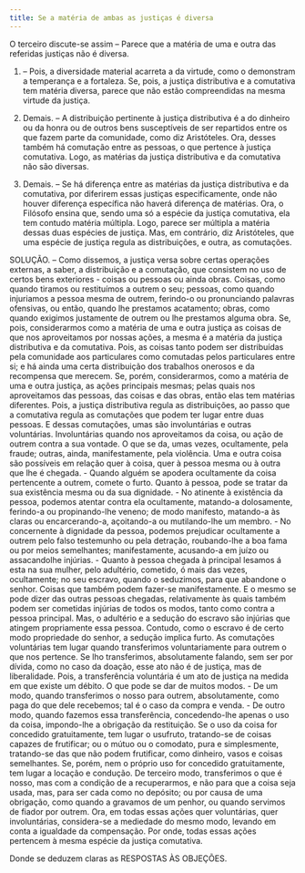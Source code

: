 ```yaml
---
title: Se a matéria de ambas as justiças é diversa
---
```


O terceiro discute-se assim – Parece que a matéria de uma e outra das referidas justiças não é diversa.  

1. – Pois, a diversidade material acarreta a da virtude, como o demonstram a temperança e a fortaleza. Se, pois, a justiça distributiva e a comutativa tem matéria diversa, parece que não estão compreendidas na mesma virtude da justiça.  

2. Demais. – A distribuição pertinente à justiça distributiva é a do dinheiro ou da honra ou de outros bens susceptíveis de ser repartidos entre os que fazem parte da comunidade, como diz Aristóteles. Ora, desses também há comutação entre as pessoas, o que pertence à justiça comutativa. Logo, as matérias da justiça distributiva e da comutativa não são diversas.  

3. Demais. – Se há diferença entre as matérias da justiça distributiva e da comutativa, por diferirem essas justiças especificamente, onde não houver diferença específica não haverá diferença de matérias. Ora, o Filósofo ensina que, sendo uma só a espécie da justiça comutativa, ela tem contudo matéria múltipla. Logo, parece ser múltipla a matéria dessas duas espécies de justiça. Mas, em contrário, diz Aristóteles, que uma espécie de justiça regula as distribuições, e outra, as comutações.  

SOLUÇÃO. – Como dissemos, a justiça versa sobre certas operações externas, a saber, a distribuição e a comutação, que consistem no uso de certos bens exteriores - coisas ou pessoas ou ainda obras. Coisas, como quando tiramos ou restituímos a outrem o seu; pessoas, como quando injuriamos a pessoa mesma de outrem, ferindo-o ou pronunciando palavras ofensivas, ou então, quando lhe prestamos acatamento; obras, como quando exigimos justamente de outrem ou lhe prestamos alguma obra.  Se, pois, considerarmos como a matéria de uma e outra justiça as coisas de que nos aproveitamos por nossas ações, a mesma é a matéria da justiça distributiva e da comutativa. Pois, as coisas tanto podem ser distribuídas pela comunidade aos particulares como comutadas pelos particulares entre si; e há ainda uma certa distribuição dos trabalhos onerosos e da recompensa que merecem.  Se, porém, considerarmos, como a matéria de uma e outra justiça, as ações principais mesmas; pelas quais nos aproveitamos das pessoas, das coisas e das obras, então elas tem matérias diferentes. Pois, a justiça distributiva regula as distribuições, ao passo que a comutativa regula as comutações que podem ter lugar entre duas pessoas. E dessas comutações, umas são involuntárias e outras voluntárias. Involuntárias quando nos aproveitamos da coisa, ou ação de outrem contra a sua vontade. O que se da, umas vezes, ocultamente, pela fraude; outras, ainda, manifestamente, pela violência. Uma e outra coisa são possíveis em relação quer à coisa, quer à pessoa mesma ou à outra que lhe é chegada. - Quando alguém se apodera ocultamente da coisa pertencente a outrem, comete o furto. Quanto à pessoa, pode se tratar da sua existência mesma ou da sua dignidade. - No atinente à existência da pessoa, podemos atentar contra ela ocultamente, matando-a dolosamente, ferindo-a ou propinando-lhe veneno; de modo manifesto, matando-a às claras ou encarcerando-a, açoitando-a ou mutilando-lhe um membro. - No concernente à dignidade da pessoa, podemos prejudicar ocultamente a outrem pelo falso testemunho ou pela detração, roubando-lhe a boa fama ou por meios semelhantes; manifestamente, acusando-a em juízo ou assacandolhe injúrias. - Quanto à pessoa chegada à principal lesamos á esta na sua mulher, pelo adultério, cometido, ó mais das vezes, ocultamente; no seu escravo, quando o seduzimos, para que abandone o senhor. Coisas que também podem fazer-se manifestamente. E o mesmo se pode dizer das outras pessoas chegadas, relativamente às quais também podem ser cometidas injúrias de todos os modos, tanto como contra a pessoa principal. Mas, o adultério e a sedução do escravo são injúrias que atingem propriamente essa pessoa. Contudo, como o escravo é de certo modo propriedade do senhor, a sedução implica furto.  As comutações voluntárias tem lugar quando transferimos voluntariamente para outrem o que nos pertence. Se lho transferimos, absolutamente falando, sem ser por dívida, como no caso da doação, esse ato não é de justiça, mas de liberalidade. Pois, a transferência voluntária é um ato de justiça na medida em que existe um débito. O que pode se dar de muitos modos. - De um modo, quando transferimos o nosso para outrem, absolutamente, como paga do que dele recebemos; tal é o caso da compra e venda. - De outro modo, quando fazemos essa transferência, concedendo-lhe apenas o uso da coisa, impondo-lhe a obrigação da restituição.  Se o uso da coisa for concedido gratuitamente, tem lugar o usufruto, tratando-se de coisas capazes de frutificar; ou o mútuo ou o comodato, pura e simplesmente, tratando-se das que não podem frutificar, como dinheiro, vasos e coisas semelhantes. Se, porém, nem o próprio uso for concedido gratuitamente, tem lugar a locação e condução. De terceiro modo, transferimos o que é nosso, mas com a condição de a recuperarmos, e não para que a coisa seja usada, mas, para ser cada como no depósito; ou por causa de uma obrigação, como quando a gravamos de um penhor, ou quando servimos de fiador por outrem. Ora, em todas essas ações quer voluntárias, quer involuntárias, considera-se a mediedade do mesmo modo, levando em conta a igualdade da compensação. Por onde, todas essas ações pertencem à mesma espécie da justiça comutativa.  

Donde se deduzem claras as RESPOSTAS ÀS OBJEÇÕES.